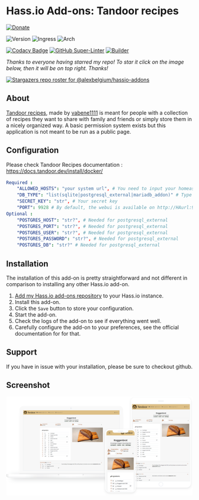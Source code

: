 # Hass.io Add-ons: Tandoor recipes

[![Donate][donation-badge]](https://www.buymeacoffee.com/alexbelgium)

![Version](https://img.shields.io/badge/dynamic/json?label=Version&query=%24.version&url=https%3A%2F%2Fraw.githubusercontent.com%2Falexbelgium%2Fhassio-addons%2Fmaster%2Ftandoor_recipes%2Fconfig.json)
![Ingress](https://img.shields.io/badge/dynamic/json?label=Ingress&query=%24.ingress&url=https%3A%2F%2Fraw.githubusercontent.com%2Falexbelgium%2Fhassio-addons%2Fmaster%2Ftandoor_recipes%2Fconfig.json)
![Arch](https://img.shields.io/badge/dynamic/json?color=success&label=Arch&query=%24.arch&url=https%3A%2F%2Fraw.githubusercontent.com%2Falexbelgium%2Fhassio-addons%2Fmaster%2Ftandoor_recipes%2Fconfig.json)

[![Codacy Badge](https://app.codacy.com/project/badge/Grade/9c6cf10bdbba45ecb202d7f579b5be0e)](https://www.codacy.com/gh/alexbelgium/hassio-addons/dashboard?utm_source=github.com&utm_medium=referral&utm_content=alexbelgium/hassio-addons&utm_campaign=Badge_Grade)
[![GitHub Super-Linter](https://github.com/alexbelgium/hassio-addons/workflows/Lint%20Code%20Base/badge.svg)](https://github.com/marketplace/actions/super-linter)
[![Builder](https://github.com/alexbelgium/hassio-addons/workflows/Builder/badge.svg)](https://github.com/alexbelgium/hassio-addons/actions/workflows/builder.yaml)

[donation-badge]: https://img.shields.io/badge/Buy%20me%20a%20coffee-%23d32f2f?logo=buy-me-a-coffee&style=flat&logoColor=white

_Thanks to everyone having starred my repo! To star it click on the image below, then it will be on top right. Thanks!_


[![Stargazers repo roster for @alexbelgium/hassio-addons](https://git-lister.onrender.com/api/stars/alexbelgium/hassio-addons?limit=30)](https://github.com/alexbelgium/hassio-addons/stargazers)

## About

[Tandoor recipes](https://github.com/TandoorRecipes/recipes), made by [vabene1111](https://github.com/vabene1111) is meant for people with a collection of recipes they want to share with family and friends or simply store them in a nicely organized way. A basic permission system exists but this application is not meant to be run as a public page.

## Configuration

Please check Tandoor Recipes documentation : https://docs.tandoor.dev/install/docker/

```yaml
Required :
    "ALLOWED_HOSTS": "your system url", # You need to input your homeassistant urls (comma separated, without space) to allow ingress to work
    "DB_TYPE": "list(sqlite|postgresql_external|mariadb_addon)" # Type of database to use. Mariadb_addon allows to be automatically configured if the maria_db addon is already installed on your system. Sqlite is an internal database. For postgresql_external, you'll need to fill the below settings
    "SECRET_KEY": "str", # Your secret key
    "PORT": 9928 # By default, the webui is available on http://HAurl:9928. If you ever need to change the port, you should never do it within the app, but only through this option
Optional :
    "POSTGRES_HOST": "str?", # Needed for postgresql_external
    "POSTGRES_PORT": "str?", # Needed for postgresql_external
    "POSTGRES_USER": "str?", # Needed for postgresql_external
    "POSTGRES_PASSWORD": "str?", # Needed for postgresql_external
    "POSTGRES_DB": "str?" # Needed for postgresql_external
```

## Installation

The installation of this add-on is pretty straightforward and not different in
comparison to installing any other Hass.io add-on.

1. [Add my Hass.io add-ons repository][repository] to your Hass.io instance.
1. Install this add-on.
1. Click the `Save` button to store your configuration.
1. Start the add-on.
1. Check the logs of the add-on to see if everything went well.
1. Carefully configure the add-on to your preferences, see the official documentation for for that.

## Support

If you have in issue with your installation, please be sure to checkout github.

## Screenshot

![image](https://github.com/TandoorRecipes/recipes/raw/develop/docs/preview.png)

[repository]: https://github.com/alexbelgium/hassio-addons
